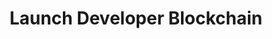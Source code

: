 ---
title: Launch Developer Blockchain 
description: The first thing you’ll need to do to start developing secret contracts in your local environment is install and launch a Secret Network blockchain.
box: {
    title: Secret Counter,
    description: "Use this tutorial to learn about launching a local Secret blockchain, modifying the secret contract, runing unit tests, and viewing debug messages in the node log.",
    prelude: A fun way for developers to quickly learn about working with secret contracts.,
    difficulty: Beginner,
    image: /illustrations/counter_illustration.svg,
    gitpod: https://gitpod.io/#https://github.com/gitpod-io/sveltejs-template
}
index: 2
lotti: https://assets5.lottiefiles.com/private_files/lf30_0vbtxqrd.json
---